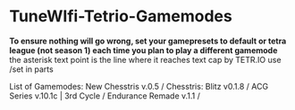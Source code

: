 # TuneWIfi-Tetrio-Gamemodes
**To ensure nothing will go wrong, set your gamepresets to default or tetra league (not season 1) each time you plan to play a different gamemode**
the asterisk text point is the line where it reaches text cap by TETR.IO
use /set in parts

List of Gamemodes:
New Chesstris v.0.5 /
Chesstris: Blitz v0.1.8 /
ACG Series v.10.1c | 3rd Cycle /
Endurance Remade v.1.1 /
